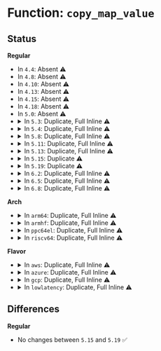 # Function: <code>copy_map_value</code>

## Status
<b>Regular</b>
<ul>
<li>
In <code>4.4</code>: Absent ⚠️
</li>
<li>
In <code>4.8</code>: Absent ⚠️
</li>
<li>
In <code>4.10</code>: Absent ⚠️
</li>
<li>
In <code>4.13</code>: Absent ⚠️
</li>
<li>
In <code>4.15</code>: Absent ⚠️
</li>
<li>
In <code>4.18</code>: Absent ⚠️
</li>
<li>
In <code>5.0</code>: Absent ⚠️
</li>
<li>
<details>
<summary>In <code>5.3</code>: Duplicate, Full Inline ⚠️</summary>

**Collision:** Static Duplication

**Inline:** Full

**Transformation:** False

**Instances:**

```
In kernel/bpf/syscall.c (ffffffff811d4cf7)
Location: include/linux/bpf.h:119
Inline: True
Inline callers:
  - kernel/bpf/syscall.c:map_lookup_elem
```
```
In kernel/bpf/helpers.c (ffffffff811e67b6)
Location: include/linux/bpf.h:119
Inline: True
Inline callers:
  - kernel/bpf/helpers.c:copy_map_value_locked
```
```
In kernel/bpf/hashtab.c (ffffffff811e7621)
Location: include/linux/bpf.h:119
Inline: True
Inline callers:
  - kernel/bpf/hashtab.c:alloc_htab_elem
```
```
In kernel/bpf/arraymap.c (ffffffff811e9ff7)
Location: include/linux/bpf.h:119
Inline: True
Inline callers:
  - kernel/bpf/arraymap.c:array_map_update_elem
```
</details>
</li>
<li>
<details>
<summary>In <code>5.4</code>: Duplicate, Full Inline ⚠️</summary>

**Collision:** Static Duplication

**Inline:** Full

**Transformation:** False

**Instances:**

```
In kernel/bpf/syscall.c (ffffffff811e1411)
Location: include/linux/bpf.h:122
Inline: True
Inline callers:
  - kernel/bpf/syscall.c:map_lookup_elem
```
```
In kernel/bpf/helpers.c (ffffffff811f2f06)
Location: include/linux/bpf.h:122
Inline: True
Inline callers:
  - kernel/bpf/helpers.c:copy_map_value_locked
```
```
In kernel/bpf/hashtab.c (ffffffff811f3d81)
Location: include/linux/bpf.h:122
Inline: True
Inline callers:
  - kernel/bpf/hashtab.c:alloc_htab_elem
```
```
In kernel/bpf/arraymap.c (ffffffff811f6757)
Location: include/linux/bpf.h:122
Inline: True
Inline callers:
  - kernel/bpf/arraymap.c:array_map_update_elem
```
```
In net/core/bpf_sk_storage.c (ffffffff81989d18)
Location: include/linux/bpf.h:122
Inline: True
Inline callers:
  - net/core/bpf_sk_storage.c:bpf_sk_storage_clone
```
</details>
</li>
<li>
<details>
<summary>In <code>5.8</code>: Duplicate, Full Inline ⚠️</summary>

**Collision:** Static Duplication

**Inline:** Full

**Transformation:** False

**Instances:**

```
In kernel/bpf/syscall.c (ffffffff811ff270)
Location: include/linux/bpf.h:153
Inline: True
Inline callers:
  - kernel/bpf/syscall.c:bpf_map_copy_value
```
```
In kernel/bpf/helpers.c (ffffffff81214ec6)
Location: include/linux/bpf.h:153
Inline: True
Inline callers:
  - kernel/bpf/helpers.c:copy_map_value_locked
```
```
In kernel/bpf/hashtab.c (ffffffff81218a94)
Location: include/linux/bpf.h:153
Inline: True
Inline callers:
  - kernel/bpf/hashtab.c:__htab_map_lookup_and_delete_batch
  - kernel/bpf/hashtab.c:alloc_htab_elem
```
```
In kernel/bpf/arraymap.c (ffffffff81219d47)
Location: include/linux/bpf.h:153
Inline: True
Inline callers:
  - kernel/bpf/arraymap.c:array_map_update_elem
```
```
In net/core/bpf_sk_storage.c (ffffffff81a6133d)
Location: include/linux/bpf.h:153
Inline: True
Inline callers:
  - net/core/bpf_sk_storage.c:diag_get
  - net/core/bpf_sk_storage.c:bpf_sk_storage_clone
```
</details>
</li>
<li>
<details>
<summary>In <code>5.11</code>: Duplicate, Full Inline ⚠️</summary>

**Collision:** Static Duplication

**Inline:** Full

**Transformation:** False

**Instances:**

```
In kernel/bpf/syscall.c (ffffffff811fe5ff)
Location: include/linux/bpf.h:195
Inline: True
Inline callers:
  - kernel/bpf/syscall.c:bpf_map_copy_value
```
```
In kernel/bpf/helpers.c (ffffffff81216ab6)
Location: include/linux/bpf.h:195
Inline: True
Inline callers:
  - kernel/bpf/helpers.c:copy_map_value_locked
```
```
In kernel/bpf/hashtab.c (ffffffff8121adaf)
Location: include/linux/bpf.h:195
Inline: True
Inline callers:
  - kernel/bpf/hashtab.c:__htab_map_lookup_and_delete_batch
  - kernel/bpf/hashtab.c:alloc_htab_elem
```
```
In kernel/bpf/arraymap.c (ffffffff8121c988)
Location: include/linux/bpf.h:195
Inline: True
Inline callers:
  - kernel/bpf/arraymap.c:array_map_update_elem
```
```
In net/core/bpf_sk_storage.c (ffffffff81a69c2d)
Location: include/linux/bpf.h:195
Inline: True
Inline callers:
  - net/core/bpf_sk_storage.c:diag_get
  - net/core/bpf_sk_storage.c:bpf_sk_storage_clone
```
</details>
</li>
<li>
<details>
<summary>In <code>5.13</code>: Duplicate, Full Inline ⚠️</summary>

**Collision:** Static Duplication

**Inline:** Full

**Transformation:** False

**Instances:**

```
In kernel/bpf/syscall.c (ffffffff811ff08f)
Location: include/linux/bpf.h:206
Inline: True
Inline callers:
  - kernel/bpf/syscall.c:bpf_map_copy_value
```
```
In kernel/bpf/helpers.c (ffffffff812197f6)
Location: include/linux/bpf.h:206
Inline: True
Inline callers:
  - kernel/bpf/helpers.c:copy_map_value_locked
```
```
In kernel/bpf/hashtab.c (ffffffff8121ea4d)
Location: include/linux/bpf.h:206
Inline: True
Inline callers:
  - kernel/bpf/hashtab.c:__htab_map_lookup_and_delete_batch
  - kernel/bpf/hashtab.c:alloc_htab_elem
```
```
In kernel/bpf/arraymap.c (ffffffff812204a8)
Location: include/linux/bpf.h:206
Inline: True
Inline callers:
  - kernel/bpf/arraymap.c:array_map_update_elem
```
```
In net/core/bpf_sk_storage.c (ffffffff81a5269d)
Location: include/linux/bpf.h:206
Inline: True
Inline callers:
  - net/core/bpf_sk_storage.c:diag_get
  - net/core/bpf_sk_storage.c:bpf_sk_storage_clone
```
</details>
</li>
<li>
<details>
<summary>In <code>5.15</code>: Duplicate ⚠️</summary>

```c
void copy_map_value(struct bpf_map *map, void *dst, void *src);
```

**Collision:** Static Duplication

**Inline:** No

**Transformation:** False

**Instances:**

```
In kernel/bpf/syscall.c (ffffffff8122cea0)
Location: include/linux/bpf.h:215
Inline: False
Direct callers:
  - kernel/bpf/syscall.c:bpf_map_copy_value
```
```
In kernel/bpf/helpers.c (ffffffff8124fae0)
Location: include/linux/bpf.h:215
Inline: False
Direct callers:
  - kernel/bpf/helpers.c:copy_map_value_locked
```
```
In kernel/bpf/hashtab.c (ffffffff81253ac0)
Location: include/linux/bpf.h:215
Inline: False
Direct callers:
  - kernel/bpf/hashtab.c:__htab_map_lookup_and_delete_batch
  - kernel/bpf/hashtab.c:__htab_map_lookup_and_delete_elem
  - kernel/bpf/hashtab.c:htab_lru_map_update_elem
  - kernel/bpf/hashtab.c:alloc_htab_elem
```
```
In kernel/bpf/arraymap.c (ffffffff81257a90)
Location: include/linux/bpf.h:215
Inline: False
Direct callers:
  - kernel/bpf/arraymap.c:array_map_update_elem
```
```
In net/core/bpf_sk_storage.c (ffffffff81b0a5a0)
Location: include/linux/bpf.h:215
Inline: False
Direct callers:
  - net/core/bpf_sk_storage.c:diag_get
  - net/core/bpf_sk_storage.c:bpf_sk_storage_clone
```
**Symbols:**

```
ffffffff8122cea0-ffffffff8122cfb2: copy_map_value (STB_LOCAL)
ffffffff8124fae0-ffffffff8124fbf2: copy_map_value (STB_LOCAL)
ffffffff81253ac0-ffffffff81253bd2: copy_map_value (STB_LOCAL)
ffffffff81257a90-ffffffff81257ba2: copy_map_value (STB_LOCAL)
ffffffff81b0a5a0-ffffffff81b0a6b2: copy_map_value (STB_LOCAL)
```
</details>
</li>
<li>
<details>
<summary>In <code>5.19</code>: Duplicate ⚠️</summary>

```c
void copy_map_value(struct bpf_map *map, void *dst, void *src);
```

**Collision:** Static Duplication

**Inline:** No

**Transformation:** False

**Instances:**

```
In kernel/bpf/syscall.c (ffffffff8126f320)
Location: include/linux/bpf.h:277
Inline: False
Direct callers:
  - kernel/bpf/syscall.c:bpf_map_copy_value
```
```
In kernel/bpf/helpers.c (ffffffff81296f30)
Location: include/linux/bpf.h:277
Inline: False
Direct callers:
  - kernel/bpf/helpers.c:copy_map_value_locked
```
```
In kernel/bpf/hashtab.c (ffffffff8129bfa0)
Location: include/linux/bpf.h:277
Inline: False
Direct callers:
  - kernel/bpf/hashtab.c:__htab_map_lookup_and_delete_batch
  - kernel/bpf/hashtab.c:__htab_map_lookup_and_delete_elem
  - kernel/bpf/hashtab.c:htab_lru_map_update_elem
  - kernel/bpf/hashtab.c:alloc_htab_elem
```
```
In kernel/bpf/arraymap.c (ffffffff812a0700)
Location: include/linux/bpf.h:277
Inline: False
Direct callers:
  - kernel/bpf/arraymap.c:array_map_update_elem
```
```
In net/core/bpf_sk_storage.c (ffffffff81c90b00)
Location: include/linux/bpf.h:277
Inline: False
Direct callers:
  - net/core/bpf_sk_storage.c:diag_get
  - net/core/bpf_sk_storage.c:bpf_sk_storage_clone
```
**Symbols:**

```
ffffffff8126f320-ffffffff8126f420: copy_map_value (STB_LOCAL)
ffffffff81296f30-ffffffff81297030: copy_map_value (STB_LOCAL)
ffffffff8129bfa0-ffffffff8129c0a0: copy_map_value (STB_LOCAL)
ffffffff812a0700-ffffffff812a0800: copy_map_value (STB_LOCAL)
ffffffff81c90b00-ffffffff81c90c00: copy_map_value (STB_LOCAL)
```
</details>
</li>
<li>
<details>
<summary>In <code>6.2</code>: Duplicate, Full Inline ⚠️</summary>

**Collision:** Static Duplication

**Inline:** Full

**Transformation:** False

**Instances:**

```
In kernel/bpf/syscall.c (ffffffff812cb032)
Location: include/linux/bpf.h:403
Inline: True
Inline callers:
  - kernel/bpf/syscall.c:bpf_map_copy_value
```
```
In kernel/bpf/helpers.c (ffffffff812f2c4d)
Location: include/linux/bpf.h:403
Inline: True
Inline callers:
  - kernel/bpf/helpers.c:copy_map_value_locked
```
```
In kernel/bpf/hashtab.c (ffffffff812fc15f)
Location: include/linux/bpf.h:403
Inline: True
Inline callers:
  - kernel/bpf/hashtab.c:__htab_map_lookup_and_delete_batch
  - kernel/bpf/hashtab.c:__htab_map_lookup_and_delete_elem
  - kernel/bpf/hashtab.c:htab_lru_map_update_elem
  - kernel/bpf/hashtab.c:alloc_htab_elem
```
```
In kernel/bpf/arraymap.c (ffffffff812fda10)
Location: include/linux/bpf.h:403
Inline: True
Inline callers:
  - kernel/bpf/arraymap.c:array_map_update_elem
  - kernel/bpf/arraymap.c:array_map_update_elem
```
```
In kernel/bpf/bpf_local_storage.c (ffffffff813057f8)
Location: include/linux/bpf.h:403
Inline: True
Inline callers:
  - kernel/bpf/bpf_local_storage.c:bpf_selem_alloc
```
```
In net/core/bpf_sk_storage.c (ffffffff81e4cd43)
Location: include/linux/bpf.h:403
Inline: True
Inline callers:
  - net/core/bpf_sk_storage.c:diag_get
  - net/core/bpf_sk_storage.c:bpf_sk_storage_clone
```
</details>
</li>
<li>
<details>
<summary>In <code>6.5</code>: Duplicate, Full Inline ⚠️</summary>

**Collision:** Static Duplication

**Inline:** Full

**Transformation:** False

**Instances:**

```
In kernel/bpf/syscall.c (ffffffff812f2a10)
Location: include/linux/bpf.h:457
Inline: True
Inline callers:
  - kernel/bpf/syscall.c:bpf_map_copy_value
```
```
In kernel/bpf/helpers.c (ffffffff8131f98d)
Location: include/linux/bpf.h:457
Inline: True
Inline callers:
  - kernel/bpf/helpers.c:copy_map_value_locked
```
```
In kernel/bpf/hashtab.c (ffffffff8132a9e0)
Location: include/linux/bpf.h:457
Inline: True
Inline callers:
  - kernel/bpf/hashtab.c:__htab_map_lookup_and_delete_batch
  - kernel/bpf/hashtab.c:__htab_map_lookup_and_delete_elem
  - kernel/bpf/hashtab.c:htab_lru_map_update_elem
  - kernel/bpf/hashtab.c:alloc_htab_elem
```
```
In kernel/bpf/arraymap.c (ffffffff8132c610)
Location: include/linux/bpf.h:457
Inline: True
Inline callers:
  - kernel/bpf/arraymap.c:array_map_update_elem
  - kernel/bpf/arraymap.c:array_map_update_elem
```
```
In kernel/bpf/bpf_local_storage.c (ffffffff813341b4)
Location: include/linux/bpf.h:457
Inline: True
Inline callers:
  - kernel/bpf/bpf_local_storage.c:bpf_selem_alloc
```
```
In net/core/bpf_sk_storage.c (ffffffff81ea8462)
Location: include/linux/bpf.h:457
Inline: True
Inline callers:
  - net/core/bpf_sk_storage.c:diag_get
  - net/core/bpf_sk_storage.c:bpf_sk_storage_clone
```
</details>
</li>
<li>
<details>
<summary>In <code>6.8</code>: Duplicate, Full Inline ⚠️</summary>

**Collision:** Static Duplication

**Inline:** Full

**Transformation:** False

**Instances:**

```
In kernel/bpf/syscall.c (ffffffff81311889)
Location: include/linux/bpf.h:488
Inline: True
Inline callers:
  - kernel/bpf/syscall.c:bpf_map_copy_value
```
```
In kernel/bpf/helpers.c (ffffffff81341e7d)
Location: include/linux/bpf.h:488
Inline: True
Inline callers:
  - kernel/bpf/helpers.c:copy_map_value_locked
```
```
In kernel/bpf/hashtab.c (ffffffff8134ee16)
Location: include/linux/bpf.h:488
Inline: True
Inline callers:
  - kernel/bpf/hashtab.c:__htab_map_lookup_and_delete_batch
  - kernel/bpf/hashtab.c:__htab_map_lookup_and_delete_elem
  - kernel/bpf/hashtab.c:htab_lru_map_update_elem
  - kernel/bpf/hashtab.c:alloc_htab_elem
```
```
In kernel/bpf/arraymap.c (ffffffff81350b50)
Location: include/linux/bpf.h:488
Inline: True
Inline callers:
  - kernel/bpf/arraymap.c:array_map_update_elem
  - kernel/bpf/arraymap.c:array_map_update_elem
```
```
In kernel/bpf/bpf_local_storage.c (ffffffff813588a4)
Location: include/linux/bpf.h:488
Inline: True
Inline callers:
  - kernel/bpf/bpf_local_storage.c:bpf_selem_alloc
```
```
In net/core/bpf_sk_storage.c (ffffffff81f6af22)
Location: include/linux/bpf.h:488
Inline: True
Inline callers:
  - net/core/bpf_sk_storage.c:diag_get
  - net/core/bpf_sk_storage.c:bpf_sk_storage_clone
```
</details>
</li>
</ul>
<b>Arch</b>
<ul>
<li>
<details>
<summary>In <code>arm64</code>: Duplicate, Full Inline ⚠️</summary>

**Collision:** Static Duplication

**Inline:** Full

**Transformation:** False

**Instances:**

```
In kernel/bpf/syscall.c (ffff800010264090)
Location: include/linux/bpf.h:122
Inline: True
Inline callers:
  - kernel/bpf/syscall.c:map_lookup_elem
```
```
In kernel/bpf/helpers.c (ffff800010276a1c)
Location: include/linux/bpf.h:122
Inline: True
Inline callers:
  - kernel/bpf/helpers.c:copy_map_value_locked
```
```
In kernel/bpf/hashtab.c (ffff8000102783c8)
Location: include/linux/bpf.h:122
Inline: True
Inline callers:
  - kernel/bpf/hashtab.c:alloc_htab_elem
```
```
In kernel/bpf/arraymap.c (ffff80001027af00)
Location: include/linux/bpf.h:122
Inline: True
Inline callers:
  - kernel/bpf/arraymap.c:array_map_update_elem
```
```
In net/core/bpf_sk_storage.c (ffff800010c323a4)
Location: include/linux/bpf.h:122
Inline: True
Inline callers:
  - net/core/bpf_sk_storage.c:bpf_sk_storage_clone
```
</details>
</li>
<li>
<details>
<summary>In <code>armhf</code>: Duplicate, Full Inline ⚠️</summary>

**Collision:** Static Duplication

**Inline:** Full

**Transformation:** False

**Instances:**

```
In kernel/bpf/syscall.c (c0496684)
Location: include/linux/bpf.h:122
Inline: True
Inline callers:
  - kernel/bpf/syscall.c:map_lookup_elem
```
```
In kernel/bpf/helpers.c (c04a9010)
Location: include/linux/bpf.h:122
Inline: True
Inline callers:
  - kernel/bpf/helpers.c:copy_map_value_locked
```
```
In kernel/bpf/hashtab.c (c04aa5c0)
Location: include/linux/bpf.h:122
Inline: True
Inline callers:
  - kernel/bpf/hashtab.c:alloc_htab_elem
```
```
In kernel/bpf/arraymap.c (c04acf60)
Location: include/linux/bpf.h:122
Inline: True
Inline callers:
  - kernel/bpf/arraymap.c:array_map_update_elem
```
```
In net/core/bpf_sk_storage.c (c0d48df8)
Location: include/linux/bpf.h:122
Inline: True
Inline callers:
  - net/core/bpf_sk_storage.c:bpf_sk_storage_clone
```
</details>
</li>
<li>
<details>
<summary>In <code>ppc64el</code>: Duplicate, Full Inline ⚠️</summary>

**Collision:** Static Duplication

**Inline:** Full

**Transformation:** False

**Instances:**

```
In kernel/bpf/syscall.c (c000000000308f6c)
Location: include/linux/bpf.h:122
Inline: True
Inline callers:
  - kernel/bpf/syscall.c:map_lookup_elem
```
```
In kernel/bpf/helpers.c (c00000000031efb4)
Location: include/linux/bpf.h:122
Inline: True
Inline callers:
  - kernel/bpf/helpers.c:copy_map_value_locked
```
```
In kernel/bpf/hashtab.c (c000000000320730)
Location: include/linux/bpf.h:122
Inline: True
Inline callers:
  - kernel/bpf/hashtab.c:alloc_htab_elem
```
```
In kernel/bpf/arraymap.c (c000000000324404)
Location: include/linux/bpf.h:122
Inline: True
Inline callers:
  - kernel/bpf/arraymap.c:array_map_update_elem
```
```
In net/core/bpf_sk_storage.c (c000000000d2b730)
Location: include/linux/bpf.h:122
Inline: True
Inline callers:
  - net/core/bpf_sk_storage.c:bpf_sk_storage_clone
```
</details>
</li>
<li>
<details>
<summary>In <code>riscv64</code>: Duplicate, Full Inline ⚠️</summary>

**Collision:** Static Duplication

**Inline:** Full

**Transformation:** False

**Instances:**

```
In kernel/bpf/syscall.c (ffffffe0001a01ee)
Location: include/linux/bpf.h:122
Inline: True
Inline callers:
  - kernel/bpf/syscall.c:map_lookup_elem
```
```
In kernel/bpf/helpers.c (ffffffe0001aed8a)
Location: include/linux/bpf.h:122
Inline: True
Inline callers:
  - kernel/bpf/helpers.c:copy_map_value_locked
```
```
In kernel/bpf/hashtab.c (ffffffe0001afc1a)
Location: include/linux/bpf.h:122
Inline: True
Inline callers:
  - kernel/bpf/hashtab.c:alloc_htab_elem
```
```
In kernel/bpf/arraymap.c (ffffffe0001b2bcc)
Location: include/linux/bpf.h:122
Inline: True
Inline callers:
  - kernel/bpf/arraymap.c:array_map_update_elem
```
```
In net/core/bpf_sk_storage.c (ffffffe0007a7d0e)
Location: include/linux/bpf.h:122
Inline: True
Inline callers:
  - net/core/bpf_sk_storage.c:bpf_sk_storage_clone
```
</details>
</li>
</ul>
<b>Flavor</b>
<ul>
<li>
<details>
<summary>In <code>aws</code>: Duplicate, Full Inline ⚠️</summary>

**Collision:** Static Duplication

**Inline:** Full

**Transformation:** False

**Instances:**

```
In kernel/bpf/syscall.c (ffffffff811d9a31)
Location: include/linux/bpf.h:122
Inline: True
Inline callers:
  - kernel/bpf/syscall.c:map_lookup_elem
```
```
In kernel/bpf/helpers.c (ffffffff811eb526)
Location: include/linux/bpf.h:122
Inline: True
Inline callers:
  - kernel/bpf/helpers.c:copy_map_value_locked
```
```
In kernel/bpf/hashtab.c (ffffffff811ec3a1)
Location: include/linux/bpf.h:122
Inline: True
Inline callers:
  - kernel/bpf/hashtab.c:alloc_htab_elem
```
```
In kernel/bpf/arraymap.c (ffffffff811eed77)
Location: include/linux/bpf.h:122
Inline: True
Inline callers:
  - kernel/bpf/arraymap.c:array_map_update_elem
```
```
In net/core/bpf_sk_storage.c (ffffffff81929b88)
Location: include/linux/bpf.h:122
Inline: True
Inline callers:
  - net/core/bpf_sk_storage.c:bpf_sk_storage_clone
```
</details>
</li>
<li>
<details>
<summary>In <code>azure</code>: Duplicate, Full Inline ⚠️</summary>

**Collision:** Static Duplication

**Inline:** Full

**Transformation:** False

**Instances:**

```
In kernel/bpf/syscall.c (ffffffff811cc7f1)
Location: include/linux/bpf.h:122
Inline: True
Inline callers:
  - kernel/bpf/syscall.c:map_lookup_elem
```
```
In kernel/bpf/helpers.c (ffffffff811de2c9)
Location: include/linux/bpf.h:122
Inline: True
Inline callers:
  - kernel/bpf/helpers.c:copy_map_value_locked
```
```
In kernel/bpf/hashtab.c (ffffffff811df131)
Location: include/linux/bpf.h:122
Inline: True
Inline callers:
  - kernel/bpf/hashtab.c:alloc_htab_elem
```
```
In kernel/bpf/arraymap.c (ffffffff811e1b07)
Location: include/linux/bpf.h:122
Inline: True
Inline callers:
  - kernel/bpf/arraymap.c:array_map_update_elem
```
```
In net/core/bpf_sk_storage.c (ffffffff818e3938)
Location: include/linux/bpf.h:122
Inline: True
Inline callers:
  - net/core/bpf_sk_storage.c:bpf_sk_storage_clone
```
</details>
</li>
<li>
<details>
<summary>In <code>gcp</code>: Duplicate, Full Inline ⚠️</summary>

**Collision:** Static Duplication

**Inline:** Full

**Transformation:** False

**Instances:**

```
In kernel/bpf/syscall.c (ffffffff811d7801)
Location: include/linux/bpf.h:122
Inline: True
Inline callers:
  - kernel/bpf/syscall.c:map_lookup_elem
```
```
In kernel/bpf/helpers.c (ffffffff811e92f6)
Location: include/linux/bpf.h:122
Inline: True
Inline callers:
  - kernel/bpf/helpers.c:copy_map_value_locked
```
```
In kernel/bpf/hashtab.c (ffffffff811ea171)
Location: include/linux/bpf.h:122
Inline: True
Inline callers:
  - kernel/bpf/hashtab.c:alloc_htab_elem
```
```
In kernel/bpf/arraymap.c (ffffffff811ecb47)
Location: include/linux/bpf.h:122
Inline: True
Inline callers:
  - kernel/bpf/arraymap.c:array_map_update_elem
```
```
In net/core/bpf_sk_storage.c (ffffffff8197ad18)
Location: include/linux/bpf.h:122
Inline: True
Inline callers:
  - net/core/bpf_sk_storage.c:bpf_sk_storage_clone
```
</details>
</li>
<li>
<details>
<summary>In <code>lowlatency</code>: Duplicate, Full Inline ⚠️</summary>

**Collision:** Static Duplication

**Inline:** Full

**Transformation:** False

**Instances:**

```
In kernel/bpf/syscall.c (ffffffff811e5bc4)
Location: include/linux/bpf.h:122
Inline: True
Inline callers:
  - kernel/bpf/syscall.c:map_lookup_elem
```
```
In kernel/bpf/helpers.c (ffffffff811f76ad)
Location: include/linux/bpf.h:122
Inline: True
Inline callers:
  - kernel/bpf/helpers.c:copy_map_value_locked
```
```
In kernel/bpf/hashtab.c (ffffffff811f8551)
Location: include/linux/bpf.h:122
Inline: True
Inline callers:
  - kernel/bpf/hashtab.c:alloc_htab_elem
```
```
In kernel/bpf/arraymap.c (ffffffff811fafe7)
Location: include/linux/bpf.h:122
Inline: True
Inline callers:
  - kernel/bpf/arraymap.c:array_map_update_elem
```
```
In net/core/bpf_sk_storage.c (ffffffff8199d27d)
Location: include/linux/bpf.h:122
Inline: True
Inline callers:
  - net/core/bpf_sk_storage.c:bpf_sk_storage_clone
```
</details>
</li>
</ul>

## Differences
<b>Regular</b>
<ul>
<li>
No changes between <code>5.15</code> and <code>5.19</code> ✅
</li>
</ul>
